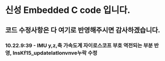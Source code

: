 # 신성 Embedded C code 입니다.
## 코드 수정사항은 다 여기로 반영해주시면 감사하겠습니다.
### 10.22.9:39 - IMU y,z,축 가속도계 자이로스코프 부호 역전되는 부분 반영, InsKf15_updatelatlonvnve누락 수정